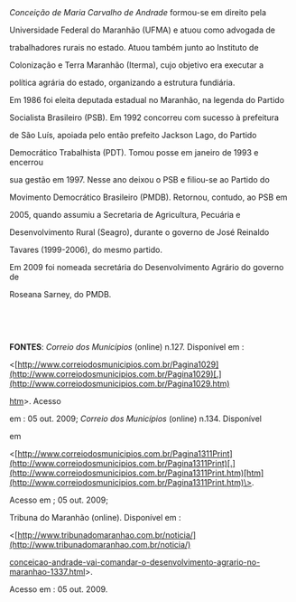 

 



*Conceição de Maria Carvalho de Andrade* formou-se em direito pela

Universidade Federal do Maranhão (UFMA) e atuou como advogada de

trabalhadores rurais no estado. Atuou também junto ao Instituto de

Colonização e Terra Maranhão (Iterma), cujo objetivo era executar a

política agrária do estado, organizando a estrutura fundiária.



Em 1986 foi eleita deputada estadual no Maranhão, na legenda do Partido

Socialista Brasileiro (PSB). Em 1992 concorreu com sucesso à prefeitura

de São Luís, apoiada pelo então prefeito Jackson Lago, do Partido

Democrático Trabalhista (PDT). Tomou posse em janeiro de 1993 e encerrou

sua gestão em 1997. Nesse ano deixou o PSB e filiou-se ao Partido do

Movimento Democrático Brasileiro (PMDB). Retornou, contudo, ao PSB em

2005, quando assumiu a Secretaria de Agricultura, Pecuária e

Desenvolvimento Rural (Seagro), durante o governo de José Reinaldo

Tavares (1999-2006), do mesmo partido.



Em 2009 foi nomeada secretária do Desenvolvimento Agrário do governo de

Roseana Sarney, do PMDB.



 



 



**FONTES**: *Correio dos Municípios* (online) n.127. Disponível em : 

\<[http://www.correiodosmunicipios.com.br/Pagina1029](http://www.correiodosmunicipios.com.br/Pagina1029)[.](http://www.correiodosmunicipios.com.br/Pagina1029.htm)



[htm](http://www.correiodosmunicipios.com.br/Pagina1029.htm)\>. Acesso

em : 05 out. 2009; *Correio dos Municípios* (online) n.134. Disponível

em

\<[http://www.correiodosmunicipios.com.br/Pagina1311Print](http://www.correiodosmunicipios.com.br/Pagina1311Print)[.](http://www.correiodosmunicipios.com.br/Pagina1311Print.htm)[htm](http://www.correiodosmunicipios.com.br/Pagina1311Print.htm)\>.

Acesso em ; 05 out. 2009;



Tribuna do Maranhão (online). Disponível em : 

\<[http://www.tribunadomaranhao.com.br/noticia/](http://www.tribunadomaranhao.com.br/noticia/)



[con](http://www.tribunadomaranhao.com.br/noticia/con)[ceicao-andrade-vai-comandar-o-desenvolvimento-agrario-no-maranhao-1337.html](http://www.tribunadomaranhao.com.br/noticia/conceicao-andrade-vai-comandar-o-desenvolvimento-agrario-no-maranhao-1337.html)\>.

Acesso em : 05 out. 2009.



 



 



 



 



 

